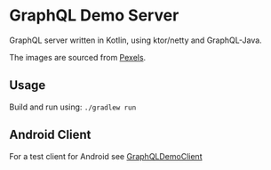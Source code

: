 # GraphQL Demo Server

GraphQL server written in Kotlin, using ktor/netty and GraphQL-Java.

The images are sourced from [Pexels](https://www.pexels.com/photo-license/).

## Usage 

Build and run using:
```./gradlew run```

## Android Client

For a test client for Android see [GraphQLDemoClient](https://github.com/frel/GraphQLDemoClient)